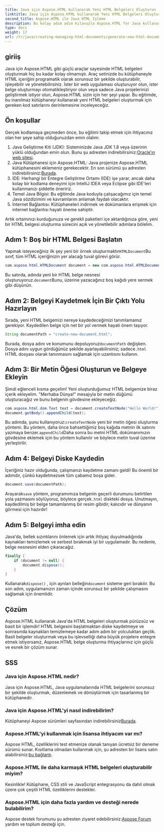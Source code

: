 ```yaml
---
title: Java için Aspose.HTML kullanarak Yeni HTML Belgeleri Oluşturun
linktitle: Java için Aspose.HTML kullanarak Yeni HTML Belgeleri Oluşturun
second_title: Aspose.HTML ile Java HTML İşleme
description: Bu kolay adım adım kılavuzla Aspose.HTML for Java kullanarak yeni HTML belgelerinin nasıl oluşturulacağını öğrenin. Dinamik HTML içeriği oluşturmaya başlayın.
type: docs
weight: 17
url: /tr/java/creating-managing-html-documents/generate-new-html-documents/
---
```

## giriiş
Java için Aspose.HTML gibi güçlü araçlar sayesinde HTML belgeleri oluşturmak hiç bu kadar kolay olmamıştı. Araç setinizde bu kütüphaneyle HTML içeriğini programatik olarak sorunsuz bir şekilde oluşturabilir, işleyebilir ve yönetebilirsiniz. İster bir web uygulaması oluşturuyor olun, ister belge oluşturmayı otomatikleştiriyor olun veya sadece Java projelerinizi geliştirmek istiyor olun, Aspose.HTML sizin için her şeyi yapar. Bu eğitimde, bu inanılmaz kütüphaneyi kullanarak yeni HTML belgeleri oluşturmak için gereken kod satırlarını derinlemesine inceleyeceğiz.
## Ön koşullar
Gerçek kodlamaya geçmeden önce, bu eğitimi takip etmek için ihtiyacınız olan her şeye sahip olduğunuzdan emin olalım:
1.  Java Geliştirme Kiti (JDK): Sisteminizde Java JDK 1.8 veya üzerinin yüklü olduğundan emin olun. Bunu şu adresten indirebilirsiniz:[Oracle'ın web sitesi](https://www.oracle.com/java/technologies/javase-jdk11-downloads.html).
2. Java Kütüphanesi için Aspose.HTML: Java projenize Aspose.HTML kütüphanesini eklemeniz gerekecektir. En son sürümü şu adresten indirebilirsiniz:[Burada](https://releases.aspose.com/html/java/).
3. IDE: Herhangi bir Entegre Geliştirme Ortamı (IDE) işe yarar, ancak daha kolay bir kodlama deneyimi için IntelliJ IDEA veya Eclipse gibi IDE'leri kullanmanızı şiddetle öneririz.
4. Temel Java Bilgisi: Bu eğitimde Java koduyla çalışacağımız için temel Java sözdizimini ve kavramlarını anlamak faydalı olacaktır.
5. İnternet Bağlantısı: Kütüphaneleri indirmek ve dokümanlara erişmek için internet bağlantısı hayati öneme sahiptir.

Artık ortamınızı kurduğunuza ve gerekli paketleri içe aktardığınıza göre, yeni bir HTML belgesi oluşturma sürecini açık ve yönetilebilir adımlara bölelim.
## Adım 1: Boş bir HTML Belgesi Başlatın
 Yapmak isteyeceğiniz ilk şey yeni bir örnek oluşturmaktır`HTMLDocument`Bu sınıf, tüm HTML içeriğinizin yer alacağı tuval görevi görür.
```java
com.aspose.html.HTMLDocument document = new com.aspose.html.HTMLDocument();
```
 Bu satırda, adında yeni bir HTML belge nesnesi oluşturuyoruz.`document`Bunu, üzerine yazacağınız boş kağıdı yere sermek gibi düşünün.
## Adım 2: Belgeyi Kaydetmek İçin Bir Çıktı Yolu Hazırlayın
Sırada, yeni HTML belgemizi nereye kaydedeceğimizi tanımlamamız gerekiyor. Kaydedilen belge için net bir yol vermek hayati önem taşıyor.
```java
String documentPath = "create-new-document.html";
```
 Burada, dosya adını ve konumunu depoluyoruz`documentPath` değişken. Dosya adını uygun gördüğünüz şekilde ayarlayabilirsiniz; sadece`.html` HTML dosyası olarak tanınmasını sağlamak için uzantısını kullanın.
## Adım 3: Bir Metin Öğesi Oluşturun ve Belgeye Ekleyin
Şimdi eğlenceli kısma geçelim! Yeni oluşturduğumuz HTML belgemize biraz içerik ekleyelim. "Merhaba Dünya!" mesajıyla bir metin düğümü oluşturacağız ve bunu belgenin gövdesine ekleyeceğiz.
```java
com.aspose.html.dom.Text text = document.createTextNode("Hello World!");
document.getBody().appendChild(text);
```
 Bu adımda, şunu kullanıyoruz:`createTextNode` yeni bir metin öğesi oluşturma yöntemi. Bu yöntem, daha önce bahsettiğimiz boş kağıda metnin ilk satırını yazmaya benzer.`appendChild`Daha sonra bu metni HTML dokümanımızın gövdesine eklemek için bu yöntem kullanılır ve böylece metin tuval üzerine yerleştirilir.
## Adım 4: Belgeyi Diske Kaydedin
İçeriğiniz hazır olduğunda, çalışmanızı kaydetme zamanı geldi! Bu önemli bir adımdır, çünkü kaydetmezsek tüm çabamız boşa gider. 
```java
document.save(documentPath);
```
 Arayarak`save` yöntem, programımıza belgenin geçerli durumunu belirtilen yola yazmasını söylüyoruz, böylece gerçek`.html` diskteki dosya. Unutmayın, kaydedilmiş bir belge tamamlanmış bir resim gibidir; kalıcıdır ve dünyanın görmesi için hazırdır!
## Adım 5: Belgeyi imha edin
Java'da, bellek sızıntılarını önlemek için artık ihtiyaç duyulmadığında kaynakları temizlemek ve serbest bırakmak iyi bir uygulamadır. Bu nedenle, belge nesnesini elden çıkaracağız.
```java
finally {
    if (document != null) {
        document.dispose();
    }
}
```
 Kullanarak`dispose()` , için ayrılan belleğin`document` sisteme geri bırakılır. Bu son adım, uygulamanızın zaman içinde sorunsuz bir şekilde çalışmasını sağlamak için önemlidir.
## Çözüm
Aspose.HTML kullanarak Java'da HTML belgeleri oluşturmak pürüzsüz ve basit bir işlemdir! HTML belgesini başlatmaktan diske kaydetmeye ve sonrasında kaynakları temizlemeye kadar adım adım bir yolculuktan geçtik. Basit belgeler oluşturmak veya bu işlevselliği daha büyük projelere entegre etmek istiyorsanız, Aspose.HTML belge oluşturma ihtiyaçlarınız için güçlü ve esnek bir çözüm sunar.
## SSS
### Java için Aspose.HTML nedir?
Java için Aspose.HTML, Java uygulamalarında HTML belgelerini sorunsuz bir şekilde oluşturmak, düzenlemek ve dönüştürmek için tasarlanmış bir kütüphanedir.
### Java için Aspose.HTML'yi nasıl indirebilirim?
 Kütüphaneyi Aspose sürümleri sayfasından indirebilirsiniz[Burada](https://releases.aspose.com/html/java/).
### Aspose.HTML'yi kullanmak için lisansa ihtiyacım var mı?
 Aspose HTML, özelliklerini test etmenize olanak tanıyan ücretsiz bir deneme sürümü sunar. Kısıtlama olmadan kullanmak için, şu adresten bir lisans satın alabilirsiniz:[bu bağlantı](https://purchase.aspose.com/buy).
### Aspose.HTML ile daha karmaşık HTML belgeleri oluşturabilir miyim?
Kesinlikle! Kütüphane, CSS stili ve JavaScript entegrasyonu da dahil olmak üzere çok çeşitli HTML özelliklerini destekler.
### Aspose.HTML için daha fazla yardım ve desteği nerede bulabilirim?
 Aspose destek forumunu şu adresten ziyaret edebilirsiniz:[Aspose Forum](https://forum.aspose.com/c/html/29) yardım ve toplum desteği için.